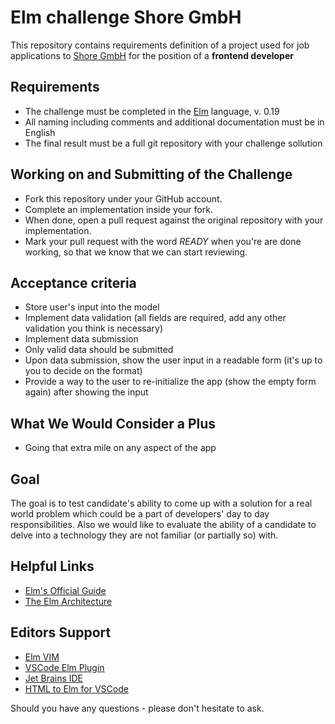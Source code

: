 # Elm challenge Shore GmbH

This repository contains requirements definition of a project used for job applications to [Shore GmbH](https://shore.com)
for the position of a **frontend developer**

## Requirements
  - The challenge must be completed in the [Elm](https://elm-lang.org) language, v. 0.19
  - All naming including comments and additional documentation must be in English
  - The final result must be a full git repository with your challenge sollution


## Working on and Submitting of the Challenge
  - Fork this repository under your GitHub account.
  - Complete an implementation inside your fork.
  - When done, open a pull request against the original repository with your implementation.
  - Mark your pull request with the word *READY* when you're are done working, so that we know that we can start reviewing.

## Acceptance criteria
  - Store user's input into the model
  - Implement data validation (all fields are required, add any other validation you think is necessary)
  - Implement data submission
  - Only valid data should be submitted
  - Upon data submission, show the user input in a readable form (it's up to you to decide on the format)
  - Provide a way to the user to re-initialize the app (show the empty form again) after showing the input


## What We Would Consider a Plus
  - Going that extra mile on any aspect of the app


## Goal
The goal is to test candidate's ability to come up with a solution for a real world problem which could be a part of developers' day to day responsibilities.
Also we would like to evaluate the ability of a candidate to delve into a technology they are not familiar (or partially so) with.


## Helpful Links
 - [Elm's Official Guide](https://guide.elm-lang.org/)
 - [The Elm Architecture](https://guide.elm-lang.org/architecture/)

## Editors Support
 - [Elm VIM](https://github.com/ElmCast/elm-vim)
 - [VSCode Elm Plugin](https://marketplace.visualstudio.com/items?itemName=Elmtooling.elm-ls-vscode)
 - [Jet Brains IDE](https://plugins.jetbrains.com/plugin/10268-elm)
 - [HTML to Elm for VSCode](https://marketplace.visualstudio.com/items?itemName=Rubymaniac.vscode-html-to-elm)

Should you have any questions - please don't hesitate to ask.
